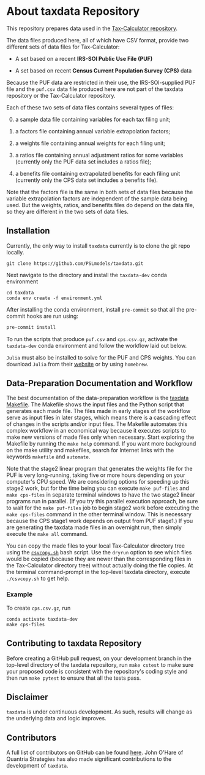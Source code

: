 About taxdata Repository
========================

This repository prepares data used in the [Tax-Calculator
repository](https://github.com/open-source-economics/Tax-Calculator).

The data files produced here, all of which have CSV format, provide
two different sets of data files for Tax-Calculator:

- A set based on a recent **IRS-SOI Public Use File (PUF)**

- A set based on recent **Census Current Population Survey (CPS)** data

Because the PUF data are restricted in their use, the IRS-SOI-supplied
PUF file and the `puf.csv` data file produced here are not part of the
taxdata repository or the Tax-Calculator repository.

Each of these two sets of data files contains several types of files:

0. a sample data file containing variables for each tax filing unit;

1. a factors file containing annual variable extrapolation factors;

2. a weights file containing annual weights for each filing unit;

3. a ratios file containing annual adjustment ratios for some variables
   (currently only the PUF data set includes a ratios file);

4. a benefits file containing extrapolated benefits for each filing unit
   (currently only the CPS data set includes a benefits file).

Note that the factors file is the same in both sets of data files
because the variable extrapolation factors are independent of the
sample data being used.  But the weights, ratios, and benefits files
do depend on the data file, so they are different in the two sets of
data files.

Installation
-----------

Currently, the only way to install `taxdata` currently is to clone the git
repo locally.
```
git clone https://github.com/PSLmodels/taxdata.git
```
Next navigate to the directory and install the `taxdata-dev` conda environment
```
cd taxdata
conda env create -f environment.yml
```

After installing the conda environment, install `pre-commit` so that all the
pre-commit hooks are run using:
```bash
pre-commit install
```
To run the scripts that produce `puf.csv` and `cps.csv.gz`, activate the
`taxdata-dev` conda environment and follow the workflow laid out below.

`Julia` must also be installed to solve for the PUF and CPS weights. You 
can download `Julia` from their [website](https://julialang.org/downloads/)
or by using `homebrew`.

Data-Preparation Documentation and Workflow
-------------------------------------------

The best documentation of the data-preparation workflow is the
[taxdata Makefile](Makefile).  The Makefile shows the input files and
the Python script that generates each made file.  The files made in
early stages of the workflow serve as input files in later stages,
which means there is a cascading effect of changes in the scripts
and/or input files.  The Makefile automates this complex workflow in
an economical way because it executes scripts to make new versions of
made files only when necessary.  Start exploring the Makefile by
running the `make help` command.  If you want more background on the
make utility and makefiles, search for Internet links with the
keywords `makefile` and `automate`.

Note that the stage2 linear program that generates the weights file for the PUF
is very long-running, taking five or more hours depending on your
computer's CPU speed.  We are considering options for speeding up this
stage2 work, but for the time being you can execute `make puf-files`
and `make cps-files` in separate terminal windows to have the two
stage2 linear programs run in parallel.  (If you try this parallel
execution approach, be sure to wait for the `make puf-files` job to
begin stage2 work before executing the `make cps-files` command in
the other terminal window.  This is necessary because the CPS stage1
work depends on output from PUF stage1.)  If you are generating the
taxdata made files in an overnight run, then simply execute the `make
all` command.

You can copy the made files to your local Tax-Calculator directory
tree using the [`csvcopy.sh`](csvcopy.sh) bash script.  Use the `dryrun`
option to see which files would be copied (because they are newer than
the corresponding files in the Tax-Calculator directory tree) without
actually doing the file copies.  At the terminal command-prompt in the
top-level taxdata directory, execute `./csvcopy.sh` to get help.

### Example

To create `cps.csv.gz`, run
```
conda activate taxdata-dev
make cps-files
```


Contributing to taxdata Repository
----------------------------------

Before creating a GitHub pull request, on your development branch in
the top-level directory of the taxdata repository, run `make cstest`
to make sure your proposed code is consistent with the repository's
coding style and then run `make pytest` to ensure that all the tests
pass.

Disclaimer
----------

`taxdata` is under continuous development. As such, results will change as the
underlying data and logic improves.


Contributors
------------

A full list of contributors on GitHub can be found 
[here](https://github.com/PSLmodels/taxdata/graphs/contributors). John O'Hare
of Quantria Strategies has also made significant contributions to the
development of `taxdata`.
